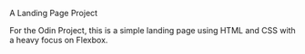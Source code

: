 A Landing Page Project

For the Odin Project, this is a simple landing page using HTML and CSS with a heavy focus on Flexbox.